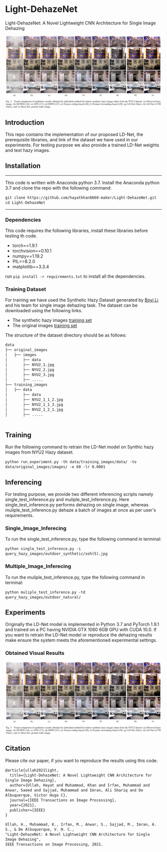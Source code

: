 # Light-DehazeNet
Light-DehazeNet: A Novel Lightweight CNN Architecture for Single Image Dehazing

![](readme_images/Picture1.png)

## Introduction
This repo contains the implementation of our proposed LD-Net, the prerequisite libraries, and link of the dataset we have used in our experiments. For testing purpose we also provide a trained LD-Net weights and test hazy images. 

## Installation
---
This code is written with Anaconda python 3.7. Install the Anaconda python 3.7 and clone the repo with the following command:
```
git clone https://github.com/hayatkhan8660-maker/Light-DehazeNet.git
cd Light-DehazeNet
```

----
### Dependencies
This code requires the following libraries, install these libraries before testing th code. 
- torch==1.9.1
- torchvision==0.10.1
- numpy==1.19.2
- PIL==8.2.0
- matplotlib==3.3.4

run ```pip install -r requirements.txt``` to install all the dependencies. 

### Training Dataset
For training we have used the Synthetic Hazy Dataset generated by [Boyi Li](https://sites.google.com/site/boyilics/website-builder/project-page) and his team for single image dehazing task. The dataset can be downloaded using the following links. 

- The synthetic hazy images [training set](https://drive.google.com/file/d/17ZWJOpH1AsYQhoqpWR6PK61HrUhArdAK/view)
- The original images [training set](https://drive.google.com/file/d/1Sz5ZFFZXo3sY85R3v7yJa6W6riDGur46/view)

The structure of the dataset directory should be as follows:
```
data
├── original_images
│   ├── images
│       ├── data
│       ├── NYU2_1.jpg
│       ├── NYU2_2.jpg
│       ├── NYU2_3.jpg
│       ├── .....
├── training_images
│   ├── data
│       ├── data
│       ├── NYU2_1_1_2.jpg
│       ├── NYU2_1_1_3.jpg
│       ├── NYU2_1_2_1.jpg
│       ├── .....
   
```

## Training
Run the following command to retrain the LD-Net model on Synthic hazy images from NYU2 Hazy dataset.
```
python run_experiment.py -th data/training_images/data/ -to data/original_images/images/ -e 60 -lr 0.0001
```

## Inferencing 
For testing purpose, we provide two different inferencing scripts namely single_test_inference.py and muliple_test_inference.py. Here single_test_inference.py performs dehazing on single image, whereas muliple_test_inference.py dehaze a batch of images at once as per user's requirements.

### Single_Image_Inferecing 
To run the single_test_inference.py, type the following command in terminal:
```
python single_test_inference.py -i query_hazy_images/outdoor_synthetic/soh(5).jpg
```

### Multiple_Image_Inferecing 
To run the muliple_test_inference.py, type the following command in terminal:
```
python muliple_test_inference.py -td query_hazy_images/outdoor_natural/
```

## Experiments
Originally the LD-Net model is implemented in Python 3.7 and PyTorch 1.9.1 and trained on a PC having NVIDIA GTX 1060 6GB GPU with CUDA 10.0. If you want to retrain the LD-Net model or reproduce the dehazing results make ensure the system meets the aforementioned experimental settings. 

### Obtained Visual Results
![](readme_images/indoor_synthetic_results.png)

## Citation
Please cite our paper, if you want to reproduce the results using this code.
```
@article{ullah2021light,
  title={Light-DehazeNet: A Novel Lightweight CNN Architecture for Single Image Dehazing},
  author={Ullah, Hayat and Muhammad, Khan and Irfan, Muhammad and Anwar, Saeed and Sajjad, Muhammad and Imran, Ali Shariq and De Albuquerque, Victor Hugo C},
  journal={IEEE Transactions on Image Processing},
  year={2021},
  publisher={IEEE}
}
```

```
Ullah, H., Muhammad, K., Irfan, M., Anwar, S., Sajjad, M., Imran, A. S., & De Albuquerque, V. H. C., 
"Light-DehazeNet: A Novel Lightweight CNN Architecture for Single Image Dehazing", 
IEEE Transactions on Image Processing, 2021.
```
